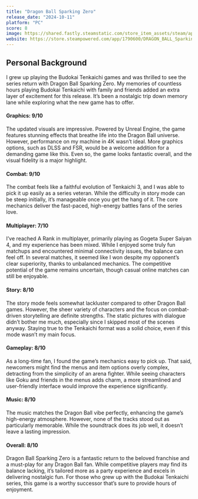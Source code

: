 ```yaml
---
title: "Dragon Ball Sparking Zero"
release_date: "2024-10-11"
platform: "PC"
score: 8
image: https://shared.fastly.steamstatic.com/store_item_assets/steam/apps/1790600/header.jpg?t=1730214507
website: https://store.steampowered.com/app/1790600/DRAGON_BALL_Sparking_ZERO/
---
```


## Personal Background

I grew up playing the Budokai Tenkaichi games and was thrilled to see the series return with Dragon Ball Sparking Zero. My memories of countless hours playing Budokai Tenkaichi with family and friends added an extra layer of excitement for this release. It’s been a nostalgic trip down memory lane while exploring what the new game has to offer.

#### Graphics: 9/10

The updated visuals are impressive. Powered by Unreal Engine, the game features stunning effects that breathe life into the Dragon Ball universe. However, performance on my machine in 4K wasn’t ideal. More graphics options, such as DLSS and FSR, would be a welcome addition for a demanding game like this. Even so, the game looks fantastic overall, and the visual fidelity is a major highlight.

#### Combat: 9/10

The combat feels like a faithful evolution of Tenkaichi 3, and I was able to pick it up easily as a series veteran. While the difficulty in story mode can be steep initially, it’s manageable once you get the hang of it. The core mechanics deliver the fast-paced, high-energy battles fans of the series love.

#### Multiplayer: 7/10

I’ve reached A Rank in multiplayer, primarily playing as Gogeta Super Saiyan 4, and my experience has been mixed. While I enjoyed some truly fun matchups and encountered minimal connectivity issues, the balance can feel off. In several matches, it seemed like I won despite my opponent’s clear superiority, thanks to unbalanced mechanics. The competitive potential of the game remains uncertain, though casual online matches can still be enjoyable.

#### Story: 8/10

The story mode feels somewhat lackluster compared to other Dragon Ball games. However, the sheer variety of characters and the focus on combat-driven storytelling are definite strengths. The static pictures with dialogue didn’t bother me much, especially since I skipped most of the scenes anyway. Staying true to the Tenkaichi format was a solid choice, even if this mode wasn’t my main focus.

#### Gameplay: 8/10

As a long-time fan, I found the game’s mechanics easy to pick up. That said, newcomers might find the menus and item options overly complex, detracting from the simplicity of an arena fighter. While seeing characters like Goku and friends in the menus adds charm, a more streamlined and user-friendly interface would improve the experience significantly.

#### Music: 8/10

The music matches the Dragon Ball vibe perfectly, enhancing the game’s high-energy atmosphere. However, none of the tracks stood out as particularly memorable. While the soundtrack does its job well, it doesn’t leave a lasting impression.

#### Overall: 8/10

Dragon Ball Sparking Zero is a fantastic return to the beloved franchise and a must-play for any Dragon Ball fan. While competitive players may find its balance lacking, it’s tailored more as a party experience and excels in delivering nostalgic fun. For those who grew up with the Budokai Tenkaichi series, this game is a worthy successor that’s sure to provide hours of enjoyment.
